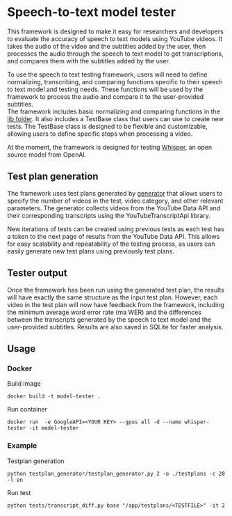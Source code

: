 # Speech-to-text model tester

This framework is designed to make it easy for researchers and developers to evaluate the accuracy of speech to
text models using YouTube videos. It takes the audio of the video and the subtitles added by the user, then processes
the audio through the speech to text model to get transcriptions, and compares them with the subtitles added by the
user.

To use the speech to text testing framework, users will need to define normalizing, transcribing, and comparing
functions specific to their speech to text model and testing needs. These functions will be used by the framework to
process the audio and compare it to the user-provided subtitles. \
The framework includes basic normalizing and comparing
functions in the [lib folder](https://github.com/Kowalski1024/speech-to-text-tester/tree/master/lib). It also includes a
TestBase class that users can use to create new tests. The TestBase
class is designed to be flexible and customizable, allowing users to define specific steps when processing a video.

At the moment, the framework is designed for testing [Whisper](https://github.com/openai/whisper), an open source model
from OpenAI.

## Test plan generation

The framework uses test plans generated
by [generator](https://github.com/Kowalski1024/speech-to-text-tester/blob/master/testplan_generator/generator.py) that
allows users to
specify the number of videos in the test, video category, and other relevant parameters. The generator collects videos
from the YouTube Data API and their corresponding transcripts using the YouTubeTranscriptApi library.

New iterations of tests can be created using previous tests as each test has a token to the next page of results from
the YouTube Data API. This allows for easy scalability and repeatability of the testing process, as users can easily
generate new test plans using previously test plans.

## Tester output

Once the framework has been run using the generated test plan, the results will have exactly the same structure as the
input test plan. However, each video in the test plan will now have
feedback from the framework, including the minimum average word error rate (ma WER) and the differences between the
transcripts generated by the speech to text model and the user-provided subtitles. Results are also saved in SQLite for
faster analysis.

## Usage

### Docker

Build image

```shell
docker build -t model-tester .
```

Run container

```shell
docker run  -e GoogleAPI=<YOUR KEY> --gpus all -d --name whisper-tester -it model-tester
```

### Example

Testplan generation

```shell
python testplan_generator/testplan_generator.py 2 -o ./testplans -c 28 -l en
```

Run test

```shell
python tests/transcript_diff.py base "/app/testplans/<TESTFILE>" -it 2
```

